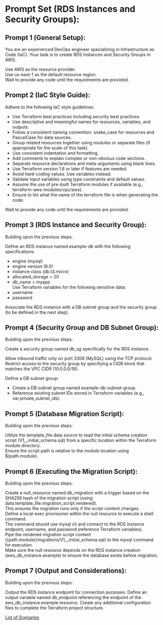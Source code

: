 # Prompt Set (RDS Instances and Security Groups):

## Prompt 1 (General Setup):

You are an experienced DevOps engineer specializing in Infrastructure as Code (IaC). 
Your task is to create RDS Instances and Security Groups in AWS.

Use AWS as the resource provider.  
Use us-east-1 as the default resource region.  
Wait to provide any code until the requirements are provided.  

## Prompt 2 (IaC Style Guide):

Adhere to the following IaC style guidelines:

* Use Terraform best practices including security best practices.
* Use descriptive and meaningful names for resources, variables, and outputs.
* Follow a consistent naming convention: snake_case for resources and PascalCase for data sources.
* Group related resources together using modules or separate files (if appropriate for the scale of this task).
* Use consistent indentation and formatting.
* Add comments to explain complex or non-obvious code sections.
* Separate resource declarations and meta-arguments using blank lines.
* Use Terraform version 1.8 or later if features are needed.
* Avoid hard-coding values. Use variables instead.
* Validate input variables using type constraints and default values.
* Assume the use of pre-built Terraform modules if available (e.g., terraform-aws-modules/vpc/aws).
* Ensure to list what the name of the terraform file is when generating the code.

Wait to provide any code until the requirements are provided.

## Prompt 3 (RDS Instance and Security Group):

Building upon the previous steps:

Define an RDS instance named example-db with the following specifications:
* engine (mysql) 
* engine version (8.0)
* instance class (db.t3.micro)
* allocated_storage = 20
* db_name = myapp  
Use Terraform variables for the following sensitive data:  
* username 
* password  

Associate the RDS instance with a DB subnet group and the security group (to be defined in the next step).    

## Prompt 4 (Security Group and DB Subnet Group):

Building upon the previous steps:

Create a security group named db_sg specifically for the RDS instance. 

Allow inbound traffic only on port 3306 (MySQL) using the TCP protocol.  
Restrict access to the security group by specifying a CIDR block that matches the VPC CIDR (10.0.0.0/16).  

Define a DB subnet group:
* Create a DB subnet group named example-db-subnet-group.  
* Reference existing subnet IDs stored in Terraform variables (e.g., var.private_subnet_ids). 

## Prompt 5 (Database Migration Script):

Building upon the previous steps:

Utilize the template_file data source to read the initial schema creation script (V1__initial_schema.sql) from a specific location within the Terraform module directory.  
Ensure the script path is relative to the module location using ${path.module}.

## Prompt 6 (Executing the Migration Script):

Building upon the previous steps:

Create a null_resource named db_migration with a trigger based on the SHA256 hash of the migration script (using data.template_file.migration_script.rendered).  
This ensures the migration runs only if the script content changes.  
Define a local-exec provisioner within the null resource to execute a shell command.  
The command should use mysql cli and connect to the RDS instance endpoint, username, and password (reference Terraform variables).  
Pipe the rendered migration script content ({path.module}/migrations/V1__initial_schema.sql) to the mysql command for execution.  
Make sure the null resource depends on the RDS instance creation (aws_db_instance.example) to ensure the database exists before migration.  

## Prompt 7 (Output and Considerations):

Building upon the previous steps:

Output the RDS instance endpoint for connection purposes.
Define an output variable named db_endpoint referencing the endpoint of the aws_db_instance.example resource.
Create any additional configuration files to complete the Terraform project structure.

[List of Scenarios](../scenarios.md)
